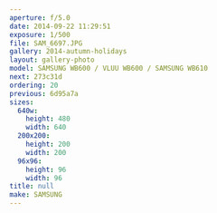 ```yaml
---
aperture: f/5.0
date: 2014-09-22 11:29:51
exposure: 1/500
file: SAM_6697.JPG
gallery: 2014-autumn-holidays
layout: gallery-photo
model: SAMSUNG WB600 / VLUU WB600 / SAMSUNG WB610
next: 273c31d
ordering: 20
previous: 6d95a7a
sizes:
  640w:
    height: 480
    width: 640
  200x200:
    height: 200
    width: 200
  96x96:
    height: 96
    width: 96
title: null
make: SAMSUNG
---
```

